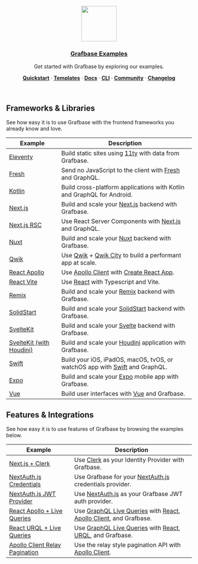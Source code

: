 <p align="center">
  <a href="https://grafbase.com">
    <img src="https://grafbase.com/images/other/grafbase-logo-circle.png" height="96">
    <h3 align="center">Grafbase Examples</h3>
  </a>
</p>

<p align="center">
 Get started with Grafbase by exploring our examples.
</p>

<p align="center">
  <a href="https://grafbase.com/docs/quickstart/get-started"><strong>Quickstart</strong></a> ·
  <a href="/templates"><strong>Templates</strong></a> ·
  <a href="https://grafbase.com/docs"><strong>Docs</strong></a> ·
  <a href="https://grafbase.com/cli"><strong>CLI</strong></a> ·
  <a href="https://grafbase.com/community"><strong>Community</strong></a> ·
  <a href="https://grafbase.com/changelog"><strong>Changelog</strong></a>
</p>

<br/>

## Frameworks & Libraries

See how easy it is to use Grafbase with the frontend frameworks you already know and love.

| Example                                                 | Description                                                                                                                                  |
| ------------------------------------------------------- | -------------------------------------------------------------------------------------------------------------------------------------------- |
| [Eleventy](/examples/eleventy)                          | Build static sites using [11ty](https://www.11ty.dev) with data from Grafbase.                                                               |
| [Fresh](/examples/fresh)                                | Send no JavaScript to the client with [Fresh](https://grafbase.com/frameworks/fresh) and GraphQL.                                            |
| [Kotlin](/examples/kotlin)                              | Build cross-platform applications with Kotlin and GraphQL for Android.                                                                       |
| [Next.js](/examples/nextjs)                             | Build and scale your [Next.js](https://grafbase.com/frameworks/nextjs) backend with Grafbase.                                                |
| [Next.js RSC](/examples/nextjs-rsc)                     | Use React Server Components with [Next.js](https://grafbase.com/frameworks/nextjs) and GraphQL.                                              |
| [Nuxt](/examples/nuxt)                                  | Build and scale your [Nuxt](https://grafbase.com/frameworks/nuxt) backend with Grafbase.                                                     |
| [Qwik](/examples/qwik)                                  | Use [Qwik](https://qwik.builder.io) + [Qwik City](https://qwik.builder.io/qwikcity/overview/) to build a performant app at scale.            |
| [React Apollo](/examples/react-apollo)                  | Use [Apollo Client](https://www.apollographql.com/docs/react) with [Create React App](https://reactjs.org/docs/create-a-new-react-app.html). |
| [React Vite](/examples/react-vite)                  | Use [React](https://grafbase.com/frameworks/react) with Typescript and Vite. |
| [Remix](/examples/remix)                                | Build and scale your [Remix](https://grafbase.com/frameworks/remix) backend with Grafbase.                                                   |
| [SolidStart](/examples/solid-start)                     | Build and scale your [SolidStart](https://start.solidjs.com) backend with Grafbase.                                                          |
| [SvelteKit](/examples/sveltekit)                        | Build and scale your [Svelte](https://grafbase.com/frameworks/sveltekit) backend with Grafbase.                                              |
| [SvelteKit (with Houdini)](/examples/sveltekit-houdini) | Build and scale your [Houdini](https://grafbase.com/frameworks/sveltekit) application with Grafbase.                                         |
| [Swift](/examples/swift)                                | Build your iOS, iPadOS, macOS, tvOS, or watchOS app with [Swift](https://www.swift.org/) and GraphQL.                                        |
| [Expo](/examples/expo)                                  | Build and scale your [Expo](https://docs.expo.dev/) mobile app with Grafbase.                                                                |
| [Vue](/examples/vue)                                  | Build user interfaces with [Vue](https://vuejs.org/) and Grafbase.                                                                |

## Features & Integrations

See how easy it is to use features of Grafbase by browsing the examples below.

| Example                                                                   | Description                                                                                                                                                                              |
| ------------------------------------------------------------------------- | ---------------------------------------------------------------------------------------------------------------------------------------------------------------------------------------- |
| [Next.js + Clerk](/examples/nextjs-clerk)                                 | Use [Clerk](https://clerk.dev/integrations/grafbase) as your Identity Provider with Grafbase.                                                                                            |
| [NextAuth.js Credentials](/examples/nextauthjs-credentials)               | Use Grafbase for your [NextAuth.js](https://nextauth.js.org) credentials provider.                                                                                                       |
| [NextAuth.js JWT Provider](/examples/nextauthjs-jwt-provider)             | Use [NextAuth.js](https://nextauth.js.org) as your Grafbase JWT auth provider.                                                                                                           |
| [React Apollo + Live Queries](/examples/react-apollo-live)                | Use [GraphQL Live Queries](https://grafbase.com/docs/realtime/live-queries) with [React](https://reactjs.org), [Apollo Client](https://www.apollographql.com/docs/react/), and Grafbase. |
| [React URQL + Live Queries](/examples/react-urql-live)                    | Use [GraphQL Live Queries](https://grafbase.com/docs/realtime/live-queries) with [React](https://reactjs.org/), [URQL](https://formidable.com/open-source/urql/), and Grafbase.          |
| [Apollo Client Relay Pagination](/examples/react-apollo-relay-pagination) | Use the relay style pagination API with [Apollo Client](https://www.apollographql.com/docs/react/pagination/cursor-based#relay-style-cursor-pagination).                                 |
